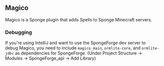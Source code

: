 ## Magico

Magico is a Sponge plugin that adds Spells to Sponge Minecraft servers.

### Debugging

If you're using IntelliJ and want to use the SpongeForge dev server to debug Magico, you need to include `magico_main`, `ormlite-core`, and `ormlite-jdbc` as dependencies for SpongeForge. (Under Project Structure -> Modules -> SpongeForge_api -> Add Library)